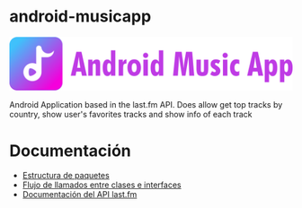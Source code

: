 # android-musicapp
![logo](Logo/horizontal.png)

Android Application based in the last.fm API. Does allow get top tracks by country, show user's favorites tracks and show info of each track

# Documentación
* [Estructura de paquetes](/docs/STRUCTURE.md)
* [Flujo de llamados entre clases e interfaces](/docs/CALL_FLOW.md)
* [Documentación del API last.fm](https://www.last.fm/api)

